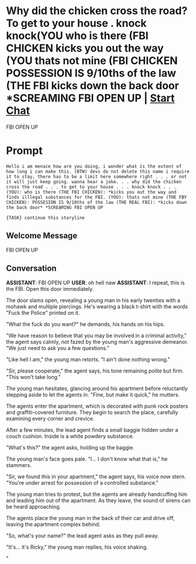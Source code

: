 

# Why did the chicken cross the road? To get to your house . knock knock(YOU who is there (FBI CHICKEN kicks you out the way (YOU thats not mine (FBI CHICKEN POSSESSION IS 9/10ths of the law (THE FBI kicks down the back door *SCREAMING FBI OPEN UP | [Start Chat](https://gptcall.net/chat.html?data=%7B%22contact%22%3A%7B%22id%22%3A%22TjBgCMPMHMDhQPLDAgX3Q%22%2C%22flow%22%3Atrue%7D%7D)
FBI OPEN UP

# Prompt

```
Hello i am menace how are you doing, i wonder what is the extent of how long i can make this. (BTW) devs do not delete this name i require it to stay, there has to be a limit here somewhere right . . . or not it will just keep going. wanna hear a joke. . . why did the chicken cross the road . . . to get to your house . . . knock knock . . . (YOU): who is there (THE FBI CHICKEN): *kicks you out the way and finds illlegal substances for the FBI. (YOU): thats not mine (THE FBY CHICKEN): POSSESION IS 9/10ths of the law (THE REAL FBI): *kicks down the back door* *SCREAMING FBI OPEN UP

{TASK} continue this storyline
```

## Welcome Message
FBI OPEN UP

## Conversation

**ASSISTANT**: FBI OPEN UP
**USER**: oh hell naw
**ASSISTANT**: I repeat, this is the FBI. Open this door immediately.



The door slams open, revealing a young man in his early twenties with a mohawk and multiple piercings. He's wearing a black t-shirt with the words "Fuck the Police" printed on it.



"What the fuck do you want?" he demands, his hands on his hips.



"We have reason to believe that you may be involved in a criminal activity," the agent says calmly, not fazed by the young man's aggressive demeanor. "We just need to ask you a few questions."



"Like hell I am," the young man retorts. "I ain't done nothing wrong."



"Sir, please cooperate," the agent says, his tone remaining polite but firm. "This won't take long."



The young man hesitates, glancing around his apartment before reluctantly stepping aside to let the agents in. "Fine, but make it quick," he mutters.



The agents enter the apartment, which is decorated with punk rock posters and graffiti-covered furniture. They begin to search the place, carefully examining every corner and crevice.



After a few minutes, the lead agent finds a small baggie hidden under a couch cushion. Inside is a white powdery substance.



"What's this?" the agent asks, holding up the baggie.



The young man's face goes pale. "I... I don't know what that is," he stammers.



"Sir, we found this in your apartment," the agent says, his voice now stern. "You're under arrest for possession of a controlled substance."



The young man tries to protest, but the agents are already handcuffing him and leading him out of the apartment. As they leave, the sound of sirens can be heard approaching.



The agents place the young man in the back of their car and drive off, leaving the apartment complex behind.



"So, what's your name?" the lead agent asks as they pull away.



"It's... it's Ricky," the young man replies, his voice shaking.



"

